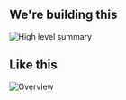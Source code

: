 ## We're building this 
![High level summary](http://openfoodweb.org/foundation/wp-content/uploads/2012/12/OFW-Platform-pic.png)

## Like this
![Overview](http://openfoodweb.org/foundation/wp-content/uploads/2012/12/OFWF-Platform-Call-for-Volunteers-1024x723.jpg)